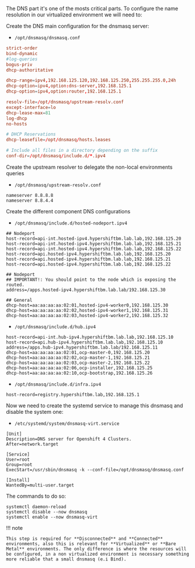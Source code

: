 The DNS part it's one of the mosts critical parts. To configure the name resolution in our virtualized environment we will need to:

Create the DNS main configuration for the dnsmasq server:

- `/opt/dnsmasq/dnsmasq.conf`
```conf
strict-order
bind-dynamic
#log-queries
bogus-priv
dhcp-authoritative

dhcp-range=ipv4,192.168.125.120,192.168.125.250,255.255.255.0,24h
dhcp-option=ipv4,option:dns-server,192.168.125.1
dhcp-option=ipv4,option:router,192.168.125.1

resolv-file=/opt/dnsmasq/upstream-resolv.conf
except-interface=lo
dhcp-lease-max=81
log-dhcp
no-hosts

# DHCP Reservations
dhcp-leasefile=/opt/dnsmasq/hosts.leases

# Include all files in a directory depending on the suffix
conf-dir=/opt/dnsmasq/include.d/*.ipv4
```

Create the upstream resolver to delegate the non-local environments queries

- `/opt/dnsmasq/upstream-resolv.conf`
```
nameserver 8.8.8.8
nameserver 8.8.4.4
```

Create the different component DNS configurations

- `/opt/dnsmasq/include.d/hosted-nodeport.ipv4`
```
## Nodeport
host-record=api-int.hosted-ipv4.hypershiftbm.lab.lab,192.168.125.20
host-record=api-int.hosted-ipv4.hypershiftbm.lab.lab,192.168.125.21
host-record=api-int.hosted-ipv4.hypershiftbm.lab.lab,192.168.125.22
host-record=api.hosted-ipv4.hypershiftbm.lab.lab,192.168.125.20
host-record=api.hosted-ipv4.hypershiftbm.lab.lab,192.168.125.21
host-record=api.hosted-ipv4.hypershiftbm.lab.lab,192.168.125.22

## Nodeport
## IMPORTANT!: You should point to the node which is exposing the routed.
address=/apps.hosted-ipv4.hypershiftbm.lab.lab/192.168.125.30

## General
dhcp-host=aa:aa:aa:aa:02:01,hosted-ipv4-worker0,192.168.125.30
dhcp-host=aa:aa:aa:aa:02:02,hosted-ipv4-worker1,192.168.125.31
dhcp-host=aa:aa:aa:aa:02:03,hosted-ipv4-worker2,192.168.125.32
```

- `/opt/dnsmasq/include.d/hub.ipv4`
```
host-record=api-int.hub-ipv4.hypershiftbm.lab.lab,192.168.125.10
host-record=api.hub-ipv4.hypershiftbm.lab.lab,192.168.125.10
address=/apps.hub-ipv4.hypershiftbm.lab.lab/192.168.125.11
dhcp-host=aa:aa:aa:aa:02:01,ocp-master-0,192.168.125.20
dhcp-host=aa:aa:aa:aa:02:02,ocp-master-1,192.168.125.21
dhcp-host=aa:aa:aa:aa:02:03,ocp-master-2,192.168.125.22
dhcp-host=aa:aa:aa:aa:02:06,ocp-installer,192.168.125.25
dhcp-host=aa:aa:aa:aa:02:10,ocp-bootstrap,192.168.125.26
```

- `/opt/dnsmasq/include.d/infra.ipv4`
```
host-record=registry.hypershiftbm.lab,192.168.125.1
```

Now we need to create the systemd service to manage this dnsmasq and disable the system one:

- `/etc/systemd/system/dnsmasq-virt.service`
```
[Unit]
Description=DNS server for Openshift 4 Clusters.
After=network.target

[Service]
User=root
Group=root
ExecStart=/usr/sbin/dnsmasq -k --conf-file=/opt/dnsmasq/dnsmasq.conf

[Install]
WantedBy=multi-user.target
```

The commands to do so:

```
systemctl daemon-reload
systemctl disable --now dnsmasq
systemctl enable --now dnsmasq-virt
```

!!! note

    This step is required for **Disconnected** and **Connected** environments, also this is relevant for **Virtualized** or **Bare Metal** environments. The only difference is where the resources will be configured, in a non virtualized environment is necessary something more reliable that a small dnsmasq (e.i Bind).
